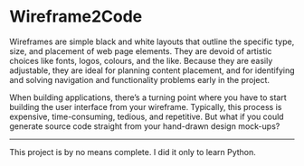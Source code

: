 # Wireframe2Code

Wireframes are simple black and white layouts that outline the specific type, size, and placement of web page elements.
They are devoid of artistic choices like fonts, logos, colours, and the like.
Because they are easily adjustable, they are ideal for planning content placement, 
and for identifying and solving navigation and functionality problems early in the project.

When building applications, there’s a turning point where you have to start building the user interface
from your wireframe. Typically, this process is expensive, time-consuming, tedious, and repetitive.
But what if you could generate source code straight from your hand-drawn design mock-ups?

---

This project is by no means complete. I did it only to learn Python.